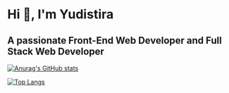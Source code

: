 # Hi 👋, I'm Yudistira
## A passionate Front-End Web Developer and Full Stack Web Developer

[![Anurag's GitHub stats](https://github-readme-stats.vercel.app/api?username=yudisyudistira12&show_icons=true&theme=tokyonight)](https://github.com/yudisyudistira12/github-readme-stats&show_icons=true&theme=tokyonight)

[![Top Langs](https://github-readme-stats.vercel.app/api/top-langs/?username=yudisyudistira12)](https://github.com/yudisyudistira12/github-readme-stats)
